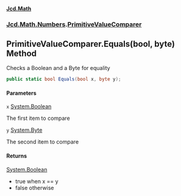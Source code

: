 #### [Jcd.Math](index.md 'index')
### [Jcd.Math.Numbers](Jcd.Math.Numbers.md 'Jcd.Math.Numbers').[PrimitiveValueComparer](Jcd.Math.Numbers.PrimitiveValueComparer.md 'Jcd.Math.Numbers.PrimitiveValueComparer')

## PrimitiveValueComparer.Equals(bool, byte) Method

Checks a Boolean and a Byte for equality

```csharp
public static bool Equals(bool x, byte y);
```
#### Parameters

<a name='Jcd.Math.Numbers.PrimitiveValueComparer.Equals(bool,byte).x'></a>

`x` [System.Boolean](https://docs.microsoft.com/en-us/dotnet/api/System.Boolean 'System.Boolean')

The first item to compare

<a name='Jcd.Math.Numbers.PrimitiveValueComparer.Equals(bool,byte).y'></a>

`y` [System.Byte](https://docs.microsoft.com/en-us/dotnet/api/System.Byte 'System.Byte')

The second item to compare

#### Returns
[System.Boolean](https://docs.microsoft.com/en-us/dotnet/api/System.Boolean 'System.Boolean')  
*  true when x == y  
*  false otherwise